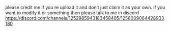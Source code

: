 please credit me if you re upload it and don’t just claim it as your own. 
if you want to modify it or something then please talk to me in discord
https://discord.com/channels/1252985943183458405/1258009064428933180